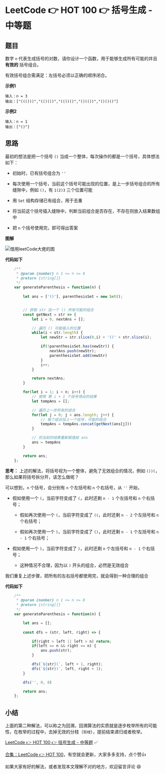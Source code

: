# LeetCode 👉 HOT 100 👉 括号生成 - 中等题

## 题目

数字 `n` 代表生成括号的对数，请你设计一个函数，用于能够生成所有可能的并且 **有效的** 括号组合。

有效括号组合需满足：左括号必须以正确的顺序闭合。

**示例1**

    输入：n = 3
    输出：["((()))","(()())","(())()","()(())","()()()"]

**示例2**

    输入：n = 1
    输出：["()"]

## 思路

最初的想法是把一个括号 `()` 当成一个整体，每次操作的都是一个括号，具体想法如下：

- 初始时，已有括号组合为 `''`

- 每次使用一个括号，当前这个括号可能出现的位置，是上一步括号组合的所有缝隙中，例如 `()`，有 `1(2)3` 三个位置可能

- 用 `Set` 结构存储已有组合，用于去重

- 将当前这个括号插入缝隙中，判断当前组合是否存在，不存在则放入结果数组中

- 把 `n` 个括号使用完，即可得出答案

**图解**

![借用leetCode大佬的图](https://p9-juejin.byteimg.com/tos-cn-i-k3u1fbpfcp/1339e6cb5b4241f0bcbe6a1597993ff0~tplv-k3u1fbpfcp-watermark.image?)

**代码如下**

```js
    /**
     * @param {number} n 1 <= n <= 8
     * @return {string[]}
     */
    var generateParenthesis = function(n) {
        
        let ans = ['()'], parenthesisSet = new Set();


        // 获取 str 加一个 () 所有可能的组合
        const getNext = str => {
            let i = 0, nextAns = [];

            // 遍历 () 可能插入的位置
            while(i < str.length) {
                let newStr = str.slice(0,i) + '()' + str.slice(i);

                if(!parenthesisSet.has(newStr)) {
                    nextAns.push(newStr);
                    parenthesisSet.add(newStr)
                }
                i++;
            }

            return nextAns;
        }

        for(let i = 1; i < n; i++) {
            // 使用 第 i + 1 个括号得出的结果
            let tempAns = [];

            // 遍历上一步所有的组合
            for(let j = 0; j < ans.length; j++) {
                // 每个组合加上一个括号，可能的组合
                tempAns = tempAns.concat(getNext(ans[j]))
            }

            // 将当前的结果重新赋值给 ans
            ans = tempAns
        }

        return ans;
    };
```

**思考：** 上述的解法，将括号视为一个整体，避免了无效组合的情况，例如 `())(`，那么如果将括号拆分开，该怎么做呢？

可以想到，`n` 个括号，会分别有 `n` 个左括号和 `n` 个右括号，从 `''` 开始，

- 假如使用一个 `(`，当前字符变成了 `(`，此时还剩 `n - 1` 个左括号和 `n` 个右括号；

    - 假如再次使用一个 `(`，当前字符变成了 `((`，此时还剩 `n - 2` 个左括号和 `n` 个右括号；

    - 假如再次使用一个 `)`，当前字符变成了 `()`，此时还剩 `n - 1` 个左括号和 `n - 1` 个右括号；

- 假如使用一个 `)`，当前字符变成了 `)`，此时还剩 `n` 个左括号和 `n - 1` 个右括号；

    - 这种情况不合理，因为以 `)` 开头的组合，必然是无效组合

我们重复上述步骤，把所有的左右括号都使用完，就会得到一种合理的组合

**代码如下**

```js
    /**
     * @param {number} n 1 <= n <= 8
     * @return {string[]}
     */
    var generateParenthesis = function(n) {

        let ans = [];
        
        const dfs = (str, left, right) => {

            if(right > left || left > n) return;
            if(left == n && right == n) {
                ans.push(str);
            }

            dfs(`${str}(`, left + 1, right);
            dfs(`${str})`, left, right + 1);
        }

        dfs('', 0, 0)

        return ans;
    };
```

## 小结

上面的第二种解法，可以称之为回溯，回溯算法的实质就是逐步枚举所有的可能性，在枚举的过程中，去掉无效的分枝（`剪枝`），提前结束递归或者枚举。

[LeetCode 👉 HOT 100 👉 括号生成 - 中等题](https://leetcode-cn.com/problems/generate-parentheses/) ✅


[合集：LeetCode 👉 HOT 100](https://juejin.cn/column/7029946677398077476)，有空就会更新，大家多多支持，点个赞👍

如果大家有好的解法，或者发现本文理解不对的地方，欢迎留言评论 😄